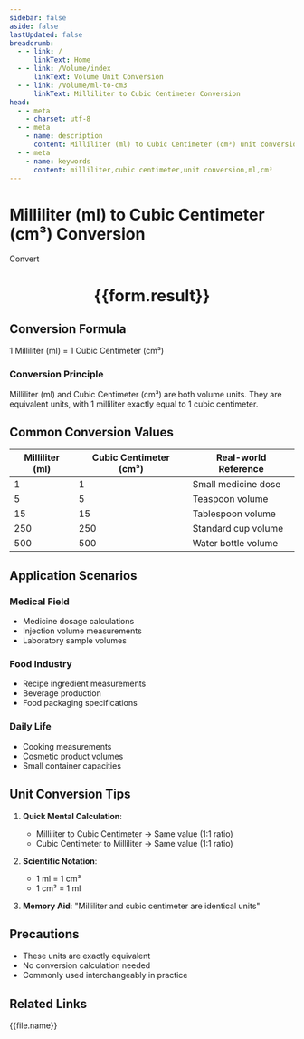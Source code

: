 ```yaml
---
sidebar: false
aside: false
lastUpdated: false
breadcrumb:
  - - link: /
      linkText: Home
  - - link: /Volume/index
      linkText: Volume Unit Conversion
  - - link: /Volume/ml-to-cm3
      linkText: Milliliter to Cubic Centimeter Conversion
head:
  - - meta
    - charset: utf-8
  - - meta
    - name: description
      content: Milliliter (ml) to Cubic Centimeter (cm³) unit conversion tool. 1 milliliter equals 1 cubic centimeter.
  - - meta
    - name: keywords
      content: milliliter,cubic centimeter,unit conversion,ml,cm³
---
```


# Milliliter (ml) to Cubic Centimeter (cm³) Conversion

<script setup>
import { onMounted, reactive, inject ,ref  } from 'vue'
import { NButton,NForm ,NFormItem,NInput,NInputNumber,NSelect,NCard,useMessage ,NGrid ,NGi } from 'naive-ui'
import { defineClientComponent } from 'vitepress'
import { Volume } from '../files';

const convert = inject('convert')
const formRef = ref(null);
const rules = {
  number:{
    required: true,
    type: 'number',
    trigger: "blur"
  }
}
const form = reactive({
  number:null,
  result:'',
  title:'Milliliter (ml) to Cubic Centimeter (cm³) Conversion'
})

const convertHandler = (e) => {
  e.preventDefault();
  formRef.value?.validate((errors)=>{
    if (!errors) {
      form.result = `${form.number} ml = ${convert(form.number).from('ml').to('cm3')} cm³`
    }
  })
}
</script>

<n-form size="large" :model="form" ref='formRef' :rules="rules">
  <n-form-item label="Value" path="number">
    <n-input-number size="large" style="width:100%" :min="0" v-model:value="form.number" placeholder="Enter milliliter value" />
  </n-form-item>
  <n-form-item>
    <n-button type="info" style="width:100%" @click="convertHandler">Convert</n-button>
  </n-form-item>
</n-form>
<n-card embedded :bordered="false" hoverable>
  <div style="text-align:center">
    <h1>{{form.result}}</h1>
  </div>
</n-card>

## Conversion Formula
1 Milliliter (ml) = 1 Cubic Centimeter (cm³)

### Conversion Principle
Milliliter (ml) and Cubic Centimeter (cm³) are both volume units. They are equivalent units, with 1 milliliter exactly equal to 1 cubic centimeter.

## Common Conversion Values
| Milliliter (ml) | Cubic Centimeter (cm³) | Real-world Reference                |
|-----------------|------------------------|-------------------------------------|
| 1               | 1                      | Small medicine dose                 |
| 5               | 5                      | Teaspoon volume                     |
| 15              | 15                     | Tablespoon volume                   |
| 250             | 250                    | Standard cup volume                 |
| 500             | 500                    | Water bottle volume                 |

## Application Scenarios
### Medical Field
- Medicine dosage calculations
- Injection volume measurements
- Laboratory sample volumes

### Food Industry
- Recipe ingredient measurements
- Beverage production
- Food packaging specifications

### Daily Life
- Cooking measurements
- Cosmetic product volumes
- Small container capacities

## Unit Conversion Tips
1. **Quick Mental Calculation**:
   - Milliliter to Cubic Centimeter → Same value (1:1 ratio)
   - Cubic Centimeter to Milliliter → Same value (1:1 ratio)

2. **Scientific Notation**:
   - 1 ml = 1 cm³
   - 1 cm³ = 1 ml

3. **Memory Aid**:
   "Milliliter and cubic centimeter are identical units"

## Precautions
- These units are exactly equivalent
- No conversion calculation needed
- Commonly used interchangeably in practice

## Related Links
<n-grid x-gap="12" :cols="2">
  <n-gi v-for="(file, index) in Volume" :key="index">
    <n-button
      text
      tag="a"
      :href="file.path"
      type="info"
    >
      {{file.name}}
    </n-button>
  </n-gi>
</n-grid>